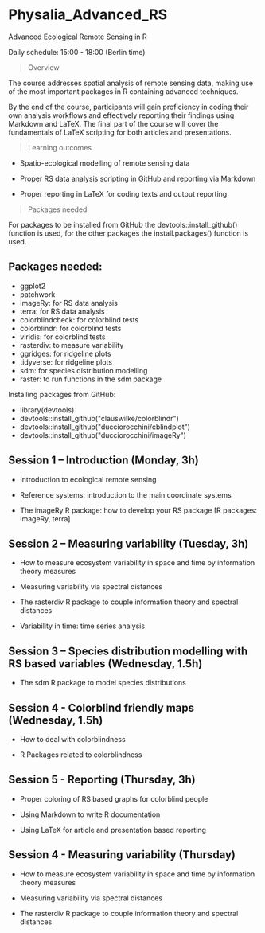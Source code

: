 # Physalia_Advanced_RS
Advanced Ecological Remote Sensing in R

Daily schedule: 15:00 - 18:00 (Berlin time)


> Overview

The course addresses spatial analysis of remote sensing data, making use of the most important packages in R containing advanced techniques.

By the end of the course, participants will gain proficiency in coding their own analysis workflows and effectively reporting their findings using Markdown and LaTeX. The final part of the course will cover the fundamentals of LaTeX scripting for both articles and presentations.


> Learning outcomes

- Spatio-ecological modelling of remote sensing data

- Proper RS data analysis scripting in GitHub and reporting via Markdown

- Proper reporting in LaTeX for coding texts and output reporting

> Packages needed

For packages to be installed from GitHub the devtools::install_github() function is used, for the other packages the install.packages() function is used. 

## Packages needed:
+ ggplot2
+ patchwork
+ imageRy: for RS data analysis
+ terra: for RS data analysis
+ colorblindcheck: for colorblind tests
+ colorblindr: for colorblind tests
+ viridis: for colorblind tests
+ rasterdiv: to measure variability
+ ggridges: for ridgeline plots
+ tidyverse: for ridgeline plots
+ sdm: for species distribution modelling
+ raster: to run functions in the sdm package

Installing packages from GitHub:
+ library(devtools)
+ devtools::install_github("clauswilke/colorblindr")
+ devtools::install_github("ducciorocchini/cblindplot")
+ devtools::install_github("ducciorocchini/imageRy")
  
## Session 1 – Introduction (Monday, 3h)

- Introduction to ecological remote sensing

- Reference systems: introduction to the main coordinate systems

- The imageRy R package: how to develop your RS package
[R packages: imageRy, terra]

## Session 2 –  Measuring variability (Tuesday, 3h)

- How to measure ecosystem variability in space and time by information theory measures

- Measuring variability via spectral distances

- The rasterdiv R package to couple information theory and spectral distances

- Variability in time: time series analysis

## Session 3 – Species distribution modelling with RS based variables (Wednesday, 1.5h)

- The sdm R package to model species distributions

## Session 4 - Colorblind friendly maps (Wednesday, 1.5h)

- How to deal with colorblindness

- R Packages related to colorblindness


## Session 5 - Reporting (Thursday, 3h)

- Proper coloring of RS based graphs for colorblind people

- Using Markdown to write R documentation

- Using LaTeX for article and presentation based reporting



## Session 4 - Measuring variability (Thursday)

- How to measure ecosystem variability in space and time by information theory measures

- Measuring variability via spectral distances

- The rasterdiv R package to couple information theory and spectral distances
